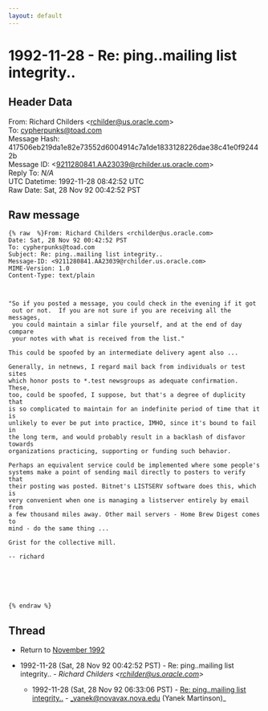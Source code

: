```yaml
---
layout: default
---
```


# 1992-11-28 - Re: ping..mailing list integrity..

## Header Data

From: Richard Childers \<rchilder@us.oracle.com\><br>
To: cypherpunks@toad.com<br>
Message Hash: 417506eb219da1e82e73552d6004914c7a1de1833128226dae38c41e0f92442b<br>
Message ID: \<9211280841.AA23039@rchilder.us.oracle.com\><br>
Reply To: _N/A_<br>
UTC Datetime: 1992-11-28 08:42:52 UTC<br>
Raw Date: Sat, 28 Nov 92 00:42:52 PST<br>

## Raw message

```
{% raw  %}From: Richard Childers <rchilder@us.oracle.com>
Date: Sat, 28 Nov 92 00:42:52 PST
To: cypherpunks@toad.com
Subject: Re: ping..mailing list integrity..
Message-ID: <9211280841.AA23039@rchilder.us.oracle.com>
MIME-Version: 1.0
Content-Type: text/plain



"So if you posted a message, you could check in the evening if it got
 out or not.  If you are not sure if you are receiving all the messages,
 you could maintain a simlar file yourself, and at the end of day compare
 your notes with what is received from the list."

This could be spoofed by an intermediate delivery agent also ...

Generally, in netnews, I regard mail back from individuals or test sites
which honor posts to *.test newsgroups as adequate confirmation. These,
too, could be spoofed, I suppose, but that's a degree of duplicity that
is so complicated to maintain for an indefinite period of time that it is
unlikely to ever be put into practice, IMHO, since it's bound to fail in
the long term, and would probably result in a backlash of disfavor towards
organizations practicing, supporting or funding such behavior.

Perhaps an equivalent service could be implemented where some people's
systems make a point of sending mail directly to posters to verify that
their posting was posted. Bitnet's LISTSERV software does this, which is
very convenient when one is managing a listserver entirely by email from
a few thousand miles away. Other mail servers - Home Brew Digest comes to
mind - do the same thing ...

Grist for the collective mill.

-- richard






{% endraw %}
```

## Thread

+ Return to [November 1992](/archive/1992/11)

+ 1992-11-28 (Sat, 28 Nov 92 00:42:52 PST) - Re: ping..mailing list integrity.. - _Richard Childers \<rchilder@us.oracle.com\>_
  + 1992-11-28 (Sat, 28 Nov 92 06:33:06 PST) - [Re: ping..mailing list integrity..](/archive/1992/11/f20474e718705caeb846c65ebc9e9eff0771229e6c75d330bdda70f02fa0cf9f) - _yanek@novavax.nova.edu (Yanek Martinson)_

